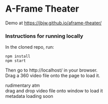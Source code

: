 # A-Frame Theater

Demo at https://jbjw.github.io/aframe-theater/

### Instructions for running locally
In the cloned repo, run:
```
npm install
npm start
```
Then go to http://localhost/ in your browser.  
Drag a 360 video file onto the page to load it.

rudimentary atm  
drag and drop video file onto window to load it  
metadata loading soon  
